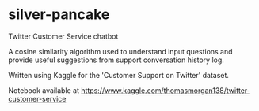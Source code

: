 # silver-pancake
Twitter Customer Service chatbot

A cosine similarity algorithm used to understand input questions and provide useful suggestions from support conversation history log. 

Written using Kaggle for the 'Customer Support on Twitter' dataset.

Notebook available at https://www.kaggle.com/thomasmorgan138/twitter-customer-service
